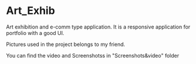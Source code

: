 # Art_Exhib

Art exhibition and e-comm type application.
It is a responsive application for portfolio with a good UI.

Pictures used in the project belongs to my friend.

You can find the video and Screenshotss in "Screenshots&video" folder



